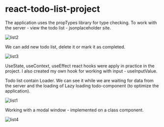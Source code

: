 # react-todo-list-project

The application uses the propTypes library for type checking.
To work with the server - view the todo list - jsonplaceholder site.

![list2](https://user-images.githubusercontent.com/58369971/111067819-9a318c80-84ce-11eb-97bf-26e18eea5a53.png)

We can add new todo list, delete it or mark it as completed.

![list3](https://user-images.githubusercontent.com/58369971/111067820-9a318c80-84ce-11eb-84f8-f90778cb605b.png)

UseState, useContext, useEffect react hooks were apply in practice in the project. 
I also created my own hook for working with input - useInputValue.

Todo list contain Loader. We can see it while we are waiting for data from the server and the loading of Lazy loading todo-component (to optimize the application).

![list1](https://user-images.githubusercontent.com/58369971/111067818-9998f600-84ce-11eb-9dcd-eb2889163c67.png)

Working with a modal window - implemented on a class component.

![list4](https://user-images.githubusercontent.com/58369971/111067821-9aca2300-84ce-11eb-9dc3-d57105263ec4.png)
